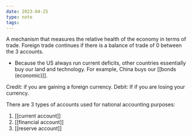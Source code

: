 ```yaml
---
date: 2023-04-25
type: note
tags: 
---
```


A mechanism that measures the relative health of the economy in terms of trade. Foreign trade continues if there is a balance of trade of 0 between the 3 accounts.
- Because the US always run current deficits, other countries essentially buy our land and technology. For example, China buys our [[bonds (economic)]].

Credit: if you are gaining a foreign currency.
Debit: If if you are losing your currency.

There are 3 types of accounts used for national accounting purposes:
1. [[current account]]
2. [[financial account]]
3. [[reserve account]]
